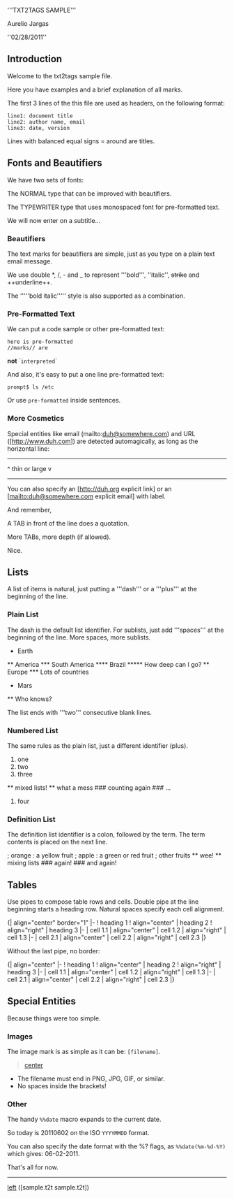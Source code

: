 '''TXT2TAGS SAMPLE'''

Aurelio Jargas

''02/28/2011''

## Introduction

Welcome to the txt2tags sample file.

Here you have examples and a brief explanation of all
marks.

The first 3 lines of the this file are used as headers,
on the following format:


    line1: document title
    line2: author name, email
    line3: date, version

Lines with balanced equal signs = around are titles.

## Fonts and Beautifiers

We have two sets of fonts:

The NORMAL type that can be improved with beautifiers.

The TYPEWRITER type that uses monospaced font for
pre-formatted text.

We will now enter on a subtitle...

### Beautifiers

The text marks for beautifiers are simple, just as you
type on a plain text email message.

We use double \*, /, - and \_ to represent '''bold''',
''italic'', ~~strike~~ and ++underline++.

The '''''bold italic''''' style is also supported as a
combination.

### Pre-Formatted Text

We can put a code sample or other pre-formatted text:


    here is pre-formatted
    //marks// are 

**not** \``interpreted`\`

And also, it's easy to put a one line pre-formatted
text:


    prompt$ ls /etc

Or use `pre-formatted` inside sentences.

### More Cosmetics

Special entities like email (mailto:<duh@somewhere.com>) and
URL (\[<http://www.duh.com>\]) are detected automagically,
as long as the horizontal line:

------------------------------------------------------------------------

\^ thin or large v

------------------------------------------------------------------------

You can also specify an \[<http://duh.org> explicit link\]
or an \[[mailto:duh@somewhere.com](mailto:duh@somewhere.com) explicit email\] with label.

And remember,

> > 

A TAB in front of the line does a quotation.

> > 

More TABs, more depth (if allowed).

> 

Nice.

## Lists

A list of items is natural, just putting a '''dash''' or
a '''plus''' at the beginning of the line.

### Plain List

The dash is the default list identifier. For sublists,
just add '''spaces''' at the beginning of the line. More
spaces, more sublists.

- Earth

\*\* America
\*\*\* South America
\*\*\*\* Brazil
\*\*\*\*\* How deep can I go?
\*\* Europe
\*\*\* Lots of countries

- Mars

\*\* Who knows?

The list ends with '''two''' consecutive blank lines.

### Numbered List

The same rules as the plain list, just a different
identifier (plus).

1.  one
2.  two
3.  three

\*\* mixed lists!
\*\* what a mess
\### counting again
\### ...

1.  four

### Definition List

The definition list identifier is a colon, followed by
the term. The term contents is placed on the next line.

; orange
: a yellow fruit
; apple
: a green or red fruit
; other fruits
\*\* wee!
\*\* mixing lists
\### again!
\### and again!

## Tables

Use pipes to compose table rows and cells.
Double pipe at the line beginning starts a heading row.
Natural spaces specify each cell alignment.

{\| align="center" border="1"
\|-
! heading 1
! align="center" \| heading 2
! align="right" \| heading 3
\|-
\| cell 1.1
\| align="center" \| cell 1.2
\| align="right" \| cell 1.3
\|-
\| cell 2.1
\| align="center" \| cell 2.2
\| align="right" \| cell 2.3
\|}

Without the last pipe, no border:

{\| align="center"
\|-
! heading 1
! align="center" \| heading 2
! align="right" \| heading 3
\|-
\| cell 1.1
\| align="center" \| cell 1.2
\| align="right" \| cell 1.3
\|-
\| cell 2.1
\| align="center" \| cell 2.2
\| align="right" \| cell 2.3
\|}

## Special Entities

Because things were too simple.

### Images

The image mark is as simple as it can be: `[filename]`.

> [center](Image:img/photo.jpg)

- The filename must end in PNG, JPG, GIF, or similar.
- No spaces inside the brackets!

### Other

The handy `%%date` macro expands to the current date.

So today is 20110602 on the ISO `YYYYMMDD` format.

You can also specify the date format with the %? flags,
as `%%date(%m-%d-%Y)` which gives: 06-02-2011.

That's all for now.

------------------------------------------------------------------------

[left](Image:img/t2tpowered.png) (\[sample.t2t sample.t2t\])